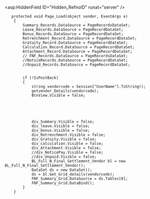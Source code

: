 

  <asp:HiddenField ID="Hidden_RefnoID" runat="server" />


       protected void Page_Load(object sender, EventArgs e)
        {
            Summary_Records.DataSource = PageRecordsDataSet;
            Leave_Records.DataSource = PageRecordDataSet;
            Bonus_Records.DataSource = PageRecordDataSet;
            Retrenchment_Record.DataSource = PageRecordDataSet;
            Gratuity_Record.DataSource = PageRecordDataSet;
            Calculation_Record.DataSource = PageRecordDataSet;
            Attachment_Record.DataSource = PageRecordDataSet;
            // FNF_Records.DataSource = PageRecordsDataSet;
            //NoticeRecords.DataSource = PageRecordDataSet;
            //Unpaid_Records.DataSource = PageRecordDataSet;


            if (!IsPostBack)
            {
                string vendorcode = Session["UserName"].ToString();
                getvendor_Details(vendorcode);
                BtnView.Visible = false;





                div_Summary.Visible = false;
                div_leave.Visible = false;
                div_bonus.Visible = false;
                div_Retrenchment.Visible = false;
                div_Gratuity.Visible = false;
                div_calculation.Visible = false;
                div_Attachment.Visible = false;
                //div_NoticePay.Visible = false;
                //div_Unpaid.Visible = false;
                BL_Full_N_Final_Settlement_Vendor bl = new BL_Full_N_Final_Settlement_Vendor();
                DataSet ds = new DataSet();
                ds = bl.Get_Grid_details(vendorcode);
                FNF_Summary_Grid.DataSource = ds.Tables[0];
                FNF_Summary_Grid.DataBind();
            }
        }
